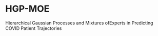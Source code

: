 # HGP-MOE
Hierarchical Gaussian Processes and Mixtures ofExperts in Predicting COVID Patient Trajectories
